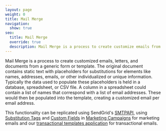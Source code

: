 ```yaml
---
layout: page
weight: 0
title: Mail Merge
navigation:
  show: true
seo:
  title: Mail Merge
  override: true
  description: Mail Merge is a process to create customize emails from a generic form or template.
---
```


Mail Merge is a process to create customized emails, letters, and documents from a generic form or template. The original document contains static text with placeholders for substitutions for elements like names, addresses, emails, or other individualized or unique information. Typically the data used to populate these placeholders is held in a database, spreadsheet, or CSV file. A column in a spreadsheet could contain a list of names that correspond with a list of email addresses. These would then be populated into the template, creating a customized email per email address.

This functionality can be replicated using SendGrid's [SMTPAPI]({{root_url}}/API_Reference/SMTP_API/index.html), using [Substitution Tags]({{root_url}}/API_Reference/SMTP_API/substitution_tags.html) and [Custom Fields]({{root_url}}/User_Guide/Marketing_Campaigns/custom_fields.html) in [Marketing Campaigns]({{root_url}}/User_Guide/Marketing_Campaigns/contacts.html) for marketing emails and our [transactional templates application]({{root_url}}/API_Reference/Web_API_v3/Transactional_Templates/smtpapi.html) for transactional emails.
